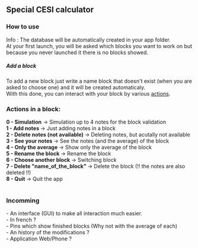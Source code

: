 <h2>Special CESI calculator</h2>
<h3>How to use</h3>
Info : The database will be automatically created in your app folder.<br>
At your first launch, you will be asked which blocks you want to work on but because you never launched it there is no blocks showed.<br>
<h5>Add a block</h5>
To add a new block just write a name block that doesn't exist (when you are asked to choose one) and it will be created automaticaly.<br>
With this done, you can interact with your block by various <a href="#actions">actions</a>.<br>


<h3 class="actions">Actions in a block:</h3>
<strong>0 - Simulation</strong> -> Simulation up to 4 notes for the block validation<br>
<strong>1 - Add notes </strong> -> Just adding notes in a block<br>
<strong>2 - Delete notes (not available) </strong> -> Deleting notes, but acutally not available<br>
<strong>3 - See your notes </strong> -> See the notes (and the average) of the block<br>
<strong>4 - Only the average </strong> -> Show only the average of the block<br>
<strong>5 - Rename the block </strong> -> Rename the block<br>
<strong>6 - Choose another block </strong> -> Switching block<br>
<strong>7 - Delete "name_of_the_block" </strong> -> Delete the block (!! the notes are also deleted !!)<br>
<strong>8 - Quit </strong> -> Quit the app<br>
<br>

<h3>Incomming</h3>
- An interface (GUI) to make all interaction much easier.<br>
- In french ?<br>
- Pins which show finished blocks (Why not with the average of each)<br>
- An history of the modifications ?<br>
- Application Web/Phone ?<br>
